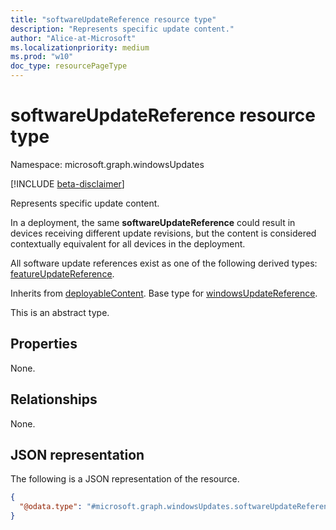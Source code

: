 ```yaml
---
title: "softwareUpdateReference resource type"
description: "Represents specific update content."
author: "Alice-at-Microsoft"
ms.localizationpriority: medium
ms.prod: "w10"
doc_type: resourcePageType
---
```


# softwareUpdateReference resource type

Namespace: microsoft.graph.windowsUpdates

[!INCLUDE [beta-disclaimer](../../includes/beta-disclaimer.md)]

Represents specific update content.

In a deployment, the same **softwareUpdateReference** could result in devices receiving different update revisions, but the content is considered contextually equivalent for all devices in the deployment.

All software update references exist as one of the following derived types: [featureUpdateReference](../resources/windowsupdates-featureupdatereference.md).

Inherits from [deployableContent](../resources/windowsupdates-deployablecontent.md). Base type for [windowsUpdateReference](../resources/windowsupdates-windowsupdatereference.md).

This is an abstract type.

## Properties
None.

## Relationships
None.

## JSON representation
The following is a JSON representation of the resource.
<!-- {
  "blockType": "resource",
  "@odata.type": "microsoft.graph.windowsUpdates.softwareUpdateReference"
}
-->
``` json
{
  "@odata.type": "#microsoft.graph.windowsUpdates.softwareUpdateReference"
}
```

